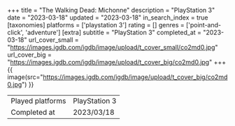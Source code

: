 +++
title = "The Walking Dead: Michonne"
description = "PlayStation 3"
date = "2023-03-18"
updated = "2023-03-18"
in_search_index = true
[taxonomies]
platforms = ['playstation 3']
rating = []
genres = ['point-and-click', 'adventure']
[extra]
subtitle = "PlayStation 3"
completed_at = "2023-03-18"
url_cover_small = "https://images.igdb.com/igdb/image/upload/t_cover_small/co2md0.jpg"
url_cover_big = "https://images.igdb.com/igdb/image/upload/t_cover_big/co2md0.jpg"
+++
{{ image(src="https://images.igdb.com/igdb/image/upload/t_cover_big/co2md0.jpg") }}

|              |            |
| ------------ | ---------- |
| Played platforms    | PlayStation 3 |
| Completed at | 2023/03/18 |

